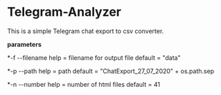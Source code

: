 # Telegram-Analyzer

This is a simple Telegram chat export to csv converter.


**parameters**

  *-f   --filename    help = filename for output file     default = "data"
  
  *-p   --path        help = path                         default = "ChatExport_27_07_2020" + os.path.sep
  
  *-n   --number      help = number of html files         default = 41

